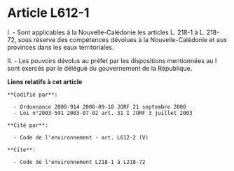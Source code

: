 # Article L612-1

I. - Sont applicables à la Nouvelle-Calédonie les articles L. 218-1 à L. 218-72, sous réserve des compétences dévolues à la
Nouvelle-Calédonie et aux provinces dans les eaux territoriales.

II. - Les pouvoirs dévolus au préfet par les dispositions mentionnées au I sont exercés par le délégué du gouvernement de la
République.

**Liens relatifs à cet article**

	**Codifié par**:

	  - Ordonnance 2000-914 2000-09-18 JORF 21 septembre 2000
	  - Loi n°2003-591 2003-07-02 art. 31 I JORF 3 juillet 2003

	**Cité par**:

	  - Code de l'environnement - art. L612-2 (V)

	**Cite**:

	  - Code de l'environnement L218-1 à L218-72
